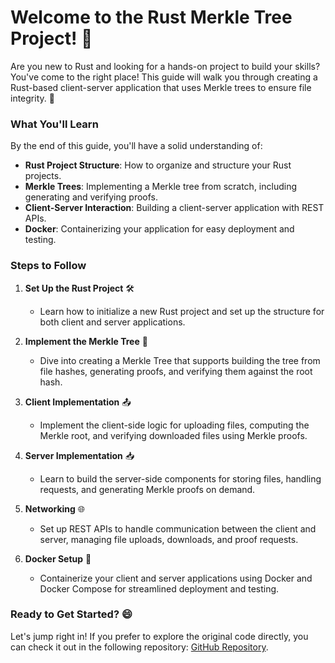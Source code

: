 # Welcome to the Rust Merkle Tree Project! 🚀

Are you new to Rust and looking for a hands-on project to build your skills? You've come to the right place! This guide will walk you through creating a Rust-based client-server application that uses Merkle trees to ensure file integrity. 🌳

### What You'll Learn

By the end of this guide, you'll have a solid understanding of:

- **Rust Project Structure**: How to organize and structure your Rust projects.
- **Merkle Trees**: Implementing a Merkle tree from scratch, including generating and verifying proofs.
- **Client-Server Interaction**: Building a client-server application with REST APIs.
- **Docker**: Containerizing your application for easy deployment and testing.

### Steps to Follow

1. **Set Up the Rust Project** 🛠️
   - Learn how to initialize a new Rust project and set up the structure for both client and server applications.

2. **Implement the Merkle Tree** 🌳
   - Dive into creating a Merkle Tree that supports building the tree from file hashes, generating proofs, and verifying them against the root hash.

3. **Client Implementation** 📤
   - Implement the client-side logic for uploading files, computing the Merkle root, and verifying downloaded files using Merkle proofs.

4. **Server Implementation** 📥
   - Learn to build the server-side components for storing files, handling requests, and generating Merkle proofs on demand.

5. **Networking** 🌐
   - Set up REST APIs to handle communication between the client and server, managing file uploads, downloads, and proof requests.

6. **Docker Setup** 🐳
   - Containerize your client and server applications using Docker and Docker Compose for streamlined deployment and testing.

### Ready to Get Started? 😄

Let's jump right in! If you prefer to explore the original code directly, you can check it out in the following repository: [GitHub Repository](https://github.com/poppyseedDev/).
